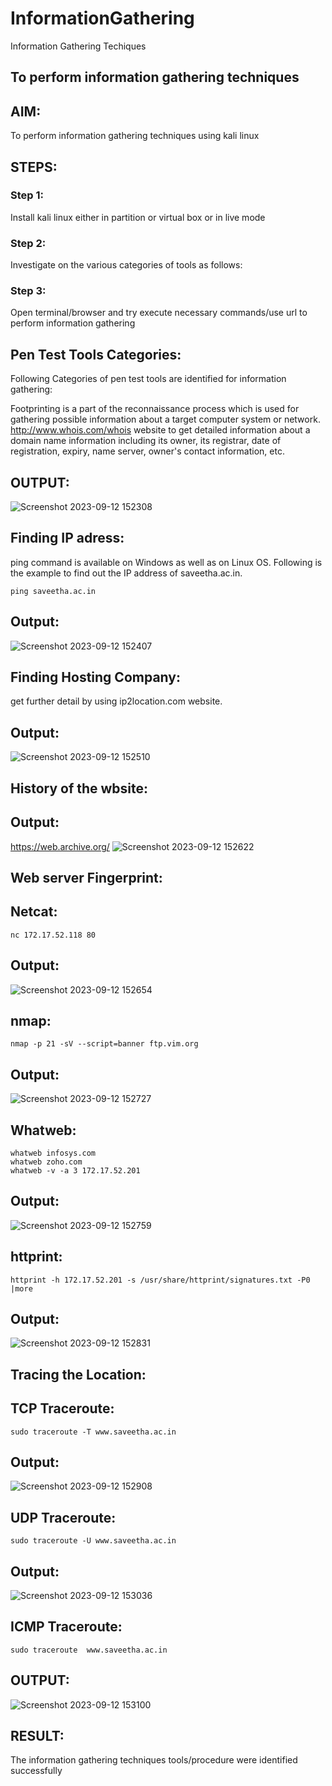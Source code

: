 # InformationGathering
Information Gathering Techiques

## To perform information gathering techniques

## AIM:

To perform information gathering techniques using kali linux 

## STEPS:

### Step 1:

Install kali linux either in partition or virtual box or in live mode

### Step 2:

Investigate on the various categories of tools as follows:

### Step 3:
Open terminal/browser and try execute necessary commands/use url to perform information gathering




## Pen Test Tools Categories:
Following Categories of pen test tools are identified for information gathering:

Footprinting is a part of the reconnaissance process which is used for gathering possible information about a target computer system or network.
http://www.whois.com/whois website to get detailed information about a domain name information including its owner, its registrar, date of registration, expiry, name server, owner's contact information, etc.




## OUTPUT:
![Screenshot 2023-09-12 152308](https://github.com/sakthivel005/InformationGathering/assets/120550359/fb605ffb-4e33-4412-beb4-c71ec1a38825)

## Finding IP adress:
ping command is available on Windows as well as on Linux OS. Following is the example to find out the IP address of saveetha.ac.in.
```
ping saveetha.ac.in
```

## Output:
![Screenshot 2023-09-12 152407](https://github.com/sakthivel005/InformationGathering/assets/120550359/2f7743ba-65d3-4adb-815e-6ba5fc2f764d)

## Finding Hosting Company:
get further detail by using ip2location.com website.
## Output:
![Screenshot 2023-09-12 152510](https://github.com/sakthivel005/InformationGathering/assets/120550359/1233b61a-681d-4d86-9ea5-e93419286f6d)

## History of the wbsite:
## Output:
https://web.archive.org/
![Screenshot 2023-09-12 152622](https://github.com/sakthivel005/InformationGathering/assets/120550359/794c3fb5-1feb-4d85-9900-14f7a71887a1)


## Web server Fingerprint:
## Netcat:
```
nc 172.17.52.118 80
```
## Output:
![Screenshot 2023-09-12 152654](https://github.com/sakthivel005/InformationGathering/assets/120550359/ef6059ac-3575-4f62-a59a-941573720ac3)

## nmap:
```
nmap -p 21 -sV --script=banner ftp.vim.org
```
## Output:
![Screenshot 2023-09-12 152727](https://github.com/sakthivel005/InformationGathering/assets/120550359/c2a20ecd-93d6-4898-a845-eb69b01e2898)

## Whatweb:
```
whatweb infosys.com
whatweb zoho.com
whatweb -v -a 3 172.17.52.201
```
## Output:
![Screenshot 2023-09-12 152759](https://github.com/sakthivel005/InformationGathering/assets/120550359/c0983409-ecb1-4bb2-a398-7e77b7b6c171)

## httprint:
```
httprint -h 172.17.52.201 -s /usr/share/httprint/signatures.txt -P0 |more
```

## Output:
![Screenshot 2023-09-12 152831](https://github.com/sakthivel005/InformationGathering/assets/120550359/6259edf5-ea49-4ab6-95f0-92ad2e2b1866)

## Tracing the Location:

## TCP Traceroute:
```
sudo traceroute -T www.saveetha.ac.in
```

## Output:
![Screenshot 2023-09-12 152908](https://github.com/sakthivel005/InformationGathering/assets/120550359/b7da0438-b3f6-4da3-8fe6-8c68ac4c0469)



## UDP Traceroute:
```
sudo traceroute -U www.saveetha.ac.in
```
## Output:


![Screenshot 2023-09-12 153036](https://github.com/sakthivel005/InformationGathering/assets/120550359/6291f133-9802-4538-8849-77c5134157f6)


## ICMP Traceroute:
```
sudo traceroute  www.saveetha.ac.in
```

## OUTPUT:

![Screenshot 2023-09-12 153100](https://github.com/sakthivel005/InformationGathering/assets/120550359/a99bd6ba-f88d-4173-a03a-c8e439d61995)

## RESULT:
The information gathering techniques tools/procedure were  identified successfully
